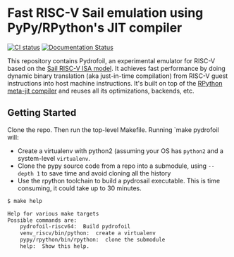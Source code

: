 # Fast RISC-V Sail emulation using PyPy/RPython's JIT compiler


[![CI status](https://github.com/pydrofoil/pydrofoil/actions/workflows/python-app.yml/badge.svg)](https://github.com/pydrofoil/pydrofoil/actions/workflows/python-app.yml)
[![Documentation Status](https://readthedocs.org/projects/pydrofoil/badge/?version=latest)](https://docs.pydrofoil.org/en/latest/?badge=latest)

This repository contains Pydrofoil, an experimental emulator for RISC-V based
on the [Sail RISC-V ISA model](https://github.com/riscv/sail-riscv). It
achieves fast performance by doing dynamic binary translation (aka just-in-time
compilation) from RISC-V guest instructions into host machine instructions.
It's built on top of the [RPython meta-jit
compiler](https://www3.hhu.de/stups/downloads/pdf/BoCuFiRi09_246.pdf) and
reuses all its optimizations, backends, etc.

## Getting Started

Clone the repo. Then run the top-level Makefile. Running `make pydrofoil will:
- Create a virtualenv with python2 (assuming your OS has `python2` and a
  system-level `virtualenv`. 
- Clone the pypy source code from a repo into a submodule, using `--depth 1` to
  save time and avoid cloning all the history
- Use the rpython toolchain to build a pydrosail executable. This is time
  consuming, it could take up to 30 minutes.

```bash
$ make help

Help for various make targets
Possible commands are:
    pydrofoil-riscv64:  Build pydrofoil
    venv_riscv/bin/python:  create a virtualenv
    pypy/rpython/bin/rpython:  clone the submodule
    help:  Show this help.
```
